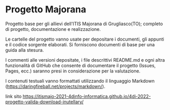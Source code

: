 # Progetto Majorana
Progetto base per gli allievi dell'ITIS Majorana di Grugliasco(TO); completo di progetto, documentazione e realizzazione.

Le cartelle del progetto vanno usate per depositare i documenti, gli appunti e il codice sorgente elaborati.
Si forniscono documenti di base per una guida alla stesura.

I commenti alle versioni depositate, i file descrittivi README.md e ogni altra funzionalità di GitHub che consente di documentare il progetto (Issues, Pages, ecc.) saranno presi in considerazione per la valutazione.

I contenuti testuali vanno formattati utilizzando il linguaggio Markdown (https://daringfireball.net/projects/markdown/).


link sito
 https://itismajo-2021-4dinfo-informatica.github.io/4di-2022-progetto-valida-download-inutellary/
